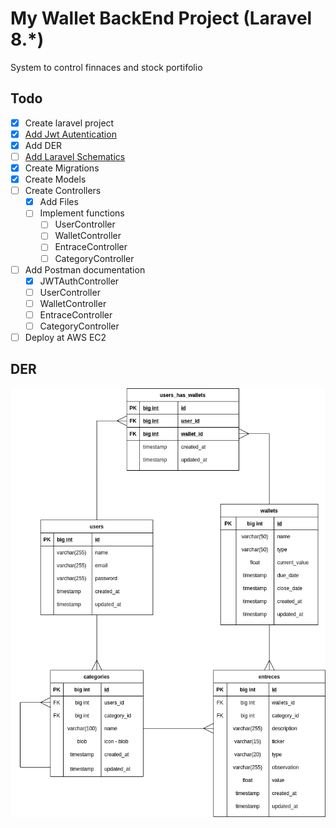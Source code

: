# My Wallet BackEnd Project (Laravel 8.*)

System to control finnaces and stock portifolio

## Todo

- [x] Create laravel project
- [x] [Add Jwt Autentication](https://codezen.io/laravel-7-rest-api-using-jwt-authentication/)
- [x] Add DER
- [ ] [Add Laravel Schematics](https://github.com/mtolhuys/laravel-schematics)
- [x] Create Migrations
- [x] Create Models
- [ ] Create Controllers
  - [x] Add Files
  - [ ] Implement functions
    - [ ] UserController
    - [ ] WalletController
    - [ ] EntraceController
    - [ ] CategoryController
- [ ] Add Postman documentation
  - [x] JWTAuthController
  - [ ] UserController
  - [ ] WalletController
  - [ ] EntraceController
  - [ ] CategoryController
- [ ] Deploy at AWS EC2

## DER

![der](./public/my-wallet-der.png)
